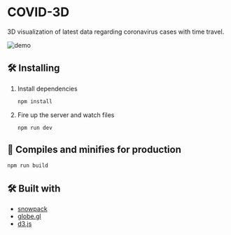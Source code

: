 

# COVID-3D

3D visualization of latest data regarding coronavirus cases with time travel.

![demo](https://i.imgur.com/yUxIINE.gif)

## 🛠 Installing

1. Install dependencies

   ```bash
   npm install
   ```

2. Fire up the server and watch files

   ```bash
   npm run dev
   ```

## 🚀 Compiles and minifies for production

```bash
npm run build
```

## 🛠 Built with

- [snowpack](https://www.snowpack.dev/)
- [globe.gl](https://github.com/vasturiano/globe.gl)
- [d3.js](https://d3js.org/)
